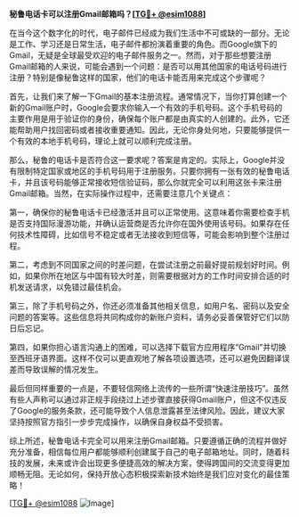 **秘鲁电话卡可以注册Gmail邮箱吗？[[TG💪+ @esim1088](https://t.me/s/esim1088)]**

在当今这个数字化的时代，电子邮件已经成为我们生活中不可或缺的一部分。无论是工作、学习还是日常生活，电子邮件都扮演着重要的角色。而Google旗下的Gmail，无疑是全球最受欢迎的电子邮件服务之一。然而，对于那些想要注册Gmail邮箱的人来说，可能会遇到一个问题：是否可以用其他国家的电话号码进行注册？特别是像秘鲁这样的国家，他们的电话卡能否用来完成这个步骤呢？

首先，让我们来了解一下Gmail的基本注册流程。通常情况下，当你打算创建一个新的Gmail账户时，Google会要求你输入一个有效的手机号码。这个手机号码的主要作用是用于验证你的身份，确保每个账户都是由真实的人创建的。此外，它还能帮助用户找回密码或者接收重要通知。因此，无论你身处何地，只要能够提供一个有效的本地手机号码，理论上就可以顺利完成注册。

那么，秘鲁的电话卡是否符合这一要求呢？答案是肯定的。实际上，Google并没有限制特定国家或地区的手机号码用于注册服务。只要你拥有一张有效的秘鲁电话卡，并且该号码能够正常接收短信验证码，那么你就完全可以利用这张卡来注册Gmail邮箱。当然，在实际操作过程中，还需要注意几个关键点：

第一，确保你的秘鲁电话卡已经激活并且可以正常使用。这意味着你需要检查手机是否支持国际漫游功能，并确认运营商是否允许你在国外使用该号码。如果存在任何技术性障碍，比如信号不稳定或者无法接收到短信等，可能会影响到整个注册过程。

第二，考虑到不同国家之间的时差问题，在尝试注册之前最好提前规划好时间。例如，如果你所在地区与中国有较大时差，则需要根据对方的工作时间安排合适的时机发送请求，以免错过最佳机会。

第三，除了手机号码之外，你还必须准备其他相关信息，如用户名、密码以及安全问题的答案等。这些信息将共同构成你的新账户资料，请务必妥善保管好它们以防日后忘记。

第四，如果你担心语言沟通上的困难，可以选择下载官方应用程序“Gmail”并切换至西班牙语界面。这样不仅可以更直观地了解各项设置选项，还可以避免因翻译误差而导致误解的情况发生。

最后但同样重要的一点是，不要轻信网络上流传的一些所谓“快速注册技巧”。虽然有些人声称可以通过非正规手段绕过上述步骤直接获得Gmail账户，但这不仅违反了Google的服务条款，还可能导致个人信息泄露甚至法律风险。因此，建议大家坚持按照官方指引一步步完成操作，以确保自身权益不受损害。

综上所述，秘鲁电话卡完全可以用来注册Gmail邮箱。只要遵循正确的流程并做好充分准备，相信每位用户都能够顺利创建属于自己的电子邮箱地址。同时，随着科技的发展，未来或许会出现更多便捷高效的解决方案，使得跨国间的交流变得更加顺畅无阻。无论如何，保持开放心态积极探索新技术始终是我们应对变化的最佳策略！

[[TG💪+ @esim1088](https://t.me/s/esim1088) ![Image](https://i.postimg.cc/4NQfJmqS/Snipaste-2025-05-13-00-14-12.png)]